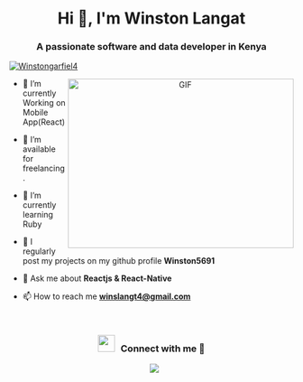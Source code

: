 <h1 align="center">Hi 👋, I'm Winston Langat</a></h1>
<h3 align="center">A passionate software and data developer in Kenya </h3>

<p align="left"> <a href="https://twitter.com/Winstongarfiel4" target="blank"><img src="https://img.shields.io/twitter/follow/winstongarfiel4?logo=twitter&style=for-the-badge" alt="Winstongarfiel4" /></a> </p>

<a target="_blank" align="center">
  <img align="right" top="500" height="300" width="400" alt="GIF" src="https://media.giphy.com/media/SWoSkN6DxTszqIKEqv/giphy.gif">
</a>

- 🌱 I’m currently Working on Mobile App(React)

- 🤝 I’m available for freelancing.

- 🌱 I’m currently learning Ruby

- 📝 I regularly post my projects on my github profile **Winston5691**

- 💬 Ask me about **Reactjs & React-Native**

- 📫 How to reach me **winslangt4@gmail.com**
<br/>
<h3 align="center" > <img src="https://media.giphy.com/media/iY8CRBdQXODJSCERIr/giphy.gif" width="30" height="30" style="margin-right: 10px;">Connect with me 🤝 </h3>

<p align="center">

 <div align="center"  class="icons-social" style="margin-left: 10px;">
        <a style="margin-left: 10px;" target="_blank" href="https://github.com/winston5691">
		<img src="https://img.icons8.com/doodle/40/000000/github--v1.png"></a>
		<a style="margin-left: 10px;" target="_blank" href="https://twitter.com/100rabhcsmc">
</p>
